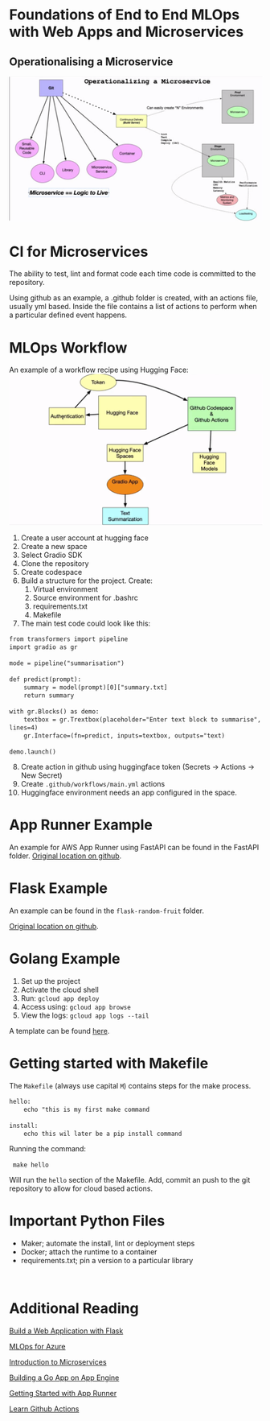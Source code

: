 # Foundations of End to End MLOps with Web Apps and Microservices

## Operationalising a Microservice
![Operationalising a Microservice](./img/OperationalisingMicroservices.png)

# CI for Microservices
The ability to test, lint and format code each time code is committed to the repository.


Using github as an example, a .github folder is created, with an actions file, usually yml based. Inside the file contains a list of actions to perform when a particular defined event happens.

# MLOps Workflow
An example of a workflow recipe using Hugging Face:
![MLOps Workflow](./img/MLOps_Workflow.png)

1. Create a user account at hugging face
2. Create a new space
3. Select Gradio SDK
4. Clone the repository
5. Create codespace
6. Build a structure for the project. Create:
   1. Virtual environment
   2. Source environment for .bashrc
   3. requirements.txt
   4. Makefile
7. The main test code could look like this:

```
from transformers import pipeline
import gradio as gr

mode = pipeline("summarisation")

def predict(prompt):
    summary = model(prompt)[0]["summary.txt]
    return summary

with gr.Blocks() as demo:
    textbox = gr.Trextbox(placeholder="Enter text block to summarise", lines=4)
    gr.Interface=(fn=predict, inputs=textbox, outputs="text)

demo.launch()
```

8. Create action in github using huggingface token (Secrets -> Actions -> New Secret)
9. Create `.github/workflows/main.yml` actions
10. Huggingface environment needs an app configured in the space.

# App Runner Example
An example for AWS App Runner using FastAPI can be found in the FastAPI folder.
[Original location on github](https://github.com/noahgift/fastapi).

# Flask Example
An example can be found in the `flask-random-fruit` folder.

[Original location on github](https://github.com/noahgift/github-actions-pytest).

# Golang Example
1. Set up the project
2. Activate the cloud shell
3. Run: `gcloud app deploy`
4. Access using: `gcloud app browse`
5. View the logs: `gcloud app logs --tail`

A template can be found [here](https://github.com/nogibjj/go-template).

# Getting started with Makefile
The `Makefile` (always use capital `M`) contains steps for the make process.


```
hello:
    echo "this is my first make command
    
install:
    echo this wil later be a pip install command
```

Running the command:

``` make hello```

Will run the `hello` section of the Makefile. Add, commit an push to the git repository to allow for cloud based actions.



# Important Python Files
- Maker; automate the install, lint or deployment steps
- Docker; attach the runtime to a container
- requirements.txt; pin a version to a particular library


<br>

# Additional Reading
[Build a Web Application with Flask](https://paiml.com/docs/home/books/minimal-python/chapter06-build-web-apps-flask/)

[MLOps for Azure](https://learn.microsoft.com/en-us/azure/cloud-adoption-framework/manage/mlops-machine-learning)

[Introduction to Microservices](https://www.nginx.com/blog/introduction-to-microservices/)

[Building a Go App on App Engine](https://cloud.google.com/appengine/docs/standard/go/building-app)

[Getting Started with App Runner](https://docs.aws.amazon.com/apprunner/latest/dg/getting-started.html)

[Learn Github Actions](https://docs.github.com/en/actions/learn-github-actions/understanding-github-actions)